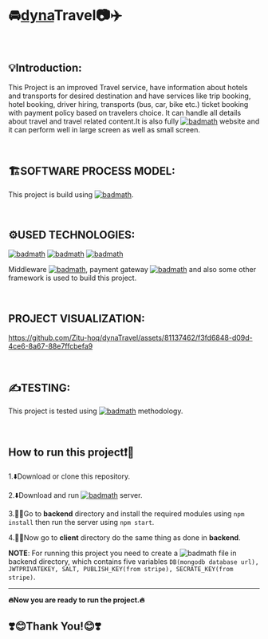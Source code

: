 # 🚘<ins>dyna</ins>Travel📷✈️

<br>

## 💡Introduction:

This Project is an improved Travel service, have information about hotels and transports for desired destination and have services like trip booking, hotel booking, driver hiring,
transports (bus, car, bike etc.) ticket booking with payment policy based on travelers choice. It can handle all details about travel and travel related content.It is also fully [![badmath](https://img.shields.io/badge/responsive-blue)](https://www.w3schools.com/html/html_responsive.asp) website and it can perform well in large screen as well as small screen.

<br>

## 🏗️SOFTWARE PROCESS MODEL:

This project is build using [![badmath](https://img.shields.io/badge/Spiral_Development_Model-informational)](https://www.javatpoint.com/software-engineering-spiral-model).

<br>

## ⚙️USED TECHNOLOGIES:

[![badmath](https://img.shields.io/badge/FrontEnd-React-blue)](https://react.dev/learn)
[![badmath](https://img.shields.io/badge/BackEnd-NodeJS-darkgreen)](https://nodejs.org/)
[![badmath](https://img.shields.io/badge/Database-MongoDB-green)](https://www.mongodb.com/)

Middleware [![badmath](https://img.shields.io/badge/Axios-8A2BE2)](https://www.npmjs.com/package/axios), payment gateway [![badmath](https://img.shields.io/badge/Stripe-6B71DD)](https://stripe.com/) and also some other framework is used to build this project.

<br>

## PROJECT VISUALIZATION:

https://github.com/Zitu-hoq/dynaTravel/assets/81137462/f3fd6848-d09d-4ce6-8a67-88e7ffcbefa9

<br>

## ✍TESTING:

This project is tested using [![badmath](https://img.shields.io/badge/Alpha_Testing-orange)](https://www.javatpoint.com/alpha-testing) methodology.

<br>

## How to run this project❗🤔

1.⬇️Download or clone this repository.

2.⬇️Download and run [![badmath](https://img.shields.io/badge/MongoDB-green)](https://www.mongodb.com/) server.

3.🕵️‍♂️Go to **backend** directory and install the required modules using ```npm install``` then run the server using ```npm start```.

4.🕵️‍♂️Now go to **client**  directory do the same thing as done in **backend**.
  

**NOTE**:  For running this project you need to create a ![badmath](https://img.shields.io/badge/.env-gray) file in backend directory, which contains five variables ```DB(mongodb database url), JWTPRIVATEKEY, SALT, PUBLISH_KEY(from stripe), SECRATE_KEY(from stripe)```.

---

**🔥Now you are ready to run the project.🔥**


##  ❣️😊Thank You!😊❣️

